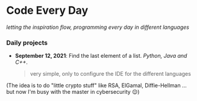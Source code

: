 # Code Every Day

_letting the inspiration flow, programming every day in different languages_

### Daily projects

- **September 12, 2021**: Find the last element of a list. *Python, Java and C++*.
  > very simple, only to configure the IDE for the different languages


(The idea is to do "little crypto stuff" like RSA, ElGamal, Diffie-Hellman ... but now I'm busy with the master in cybersecurity :relieved:)
